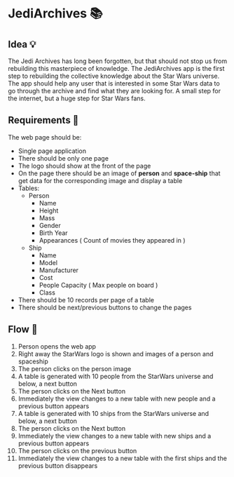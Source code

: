 # JediArchives 📚

## Idea 💡

The Jedi Archives has long been forgotten, but that should not stop us from rebuilding this masterpiece of knowledge.
The JediArchives app is the first step to rebuilding the collective knowledge about the Star Wars universe. The app
should help any user that is interested in some Star Wars data to go through the archive and find what they are looking
for. A small step for the internet, but a huge step for Star Wars fans.

## Requirements 📃

The web page should be:

* Single page application
* There should be only one page
* The logo should show at the front of the page
* On the page there should be an image of **person** and **space-ship** that get data for the corresponding image and
  display a table
* Tables:
    * Person
        * Name
        * Height
        * Mass
        * Gender
        * Birth Year
        * Appearances ( Count of movies they appeared in )
    * Ship
        * Name
        * Model
        * Manufacturer
        * Cost
        * People Capacity ( Max people on board )
        * Class
* There should be 10 records per page of a table
* There should be next/previous buttons to change the pages

## Flow 🌈

1. Person opens the web app
2. Right away the StarWars logo is shown and images of a person and spaceship
3. The person clicks on the person image
4. A table is generated with 10 people from the StarWars universe and below, a next button
5. The person clicks on the Next button
6. Immediately the view changes to a new table with new people and a previous button appears
7. A table is generated with 10 ships from the StarWars universe and below, a next button
8. The person clicks on the Next button
9. Immediately the view changes to a new table with new ships and a previous button appears
10. The person clicks on the previous button
11. Immediately the view changes to a new table with the first ships and the previous button disappears
